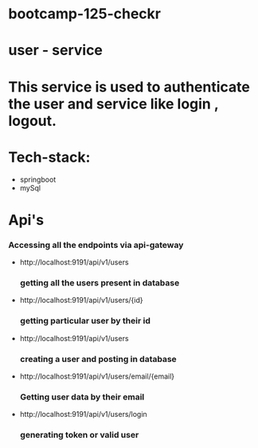 # bootcamp-125-checkr

# user - service

# This service is used to authenticate the user and service like login , logout.

# Tech-stack:

- springboot
- mySql

# Api's

 ### Accessing all the endpoints via api-gateway

-  http://localhost:9191/api/v1/users
    ### getting all the users present in database

- http://localhost:9191/api/v1/users/{id}
   ### getting particular user by their id

-  http://localhost:9191/api/v1/users
   ### creating a user and posting in database

- http://localhost:9191/api/v1/users/email/{email}
   ### Getting user data by their email

-  http://localhost:9191/api/v1/users/login
    ### generating token or valid user
